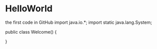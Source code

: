 # HelloWorld
the first code in GitHub
import java.io.*;
import static java.lang.System;

public class Welcome()
{

}

